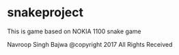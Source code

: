 # snakeproject
This is game based on NOKIA 1100 snake game 

Navroop Singh Bajwa
@copyright 2017 
All Rights Received
